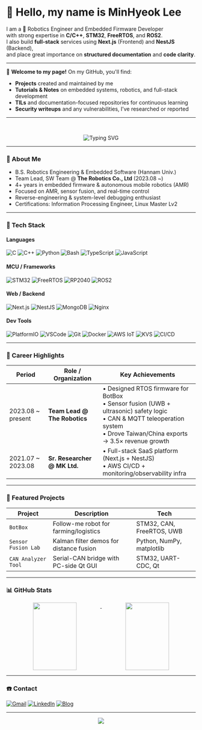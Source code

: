 # 👋 Hello, my name is MinHyeok Lee

I am a 🤖 Robotics Engineer and Embedded Firmware Developer  
with strong expertise in **C/C++**, **STM32**, **FreeRTOS**, and **ROS2**.  
I also build **full-stack** services using **Next.js** (Frontend) and **NestJS** (Backend),  
and place great importance on **structured documentation** and **code clarity**.

---

📌 **Welcome to my page!** On my GitHub, you'll find:

- **Projects** created and maintained by me
- **Tutorials & Notes** on embedded systems, robotics, and full-stack development
- **TILs** and documentation-focused repositories for continuous learning
- **Security writeups** and any vulnerabilities, I’ve researched or reported

---

<br />

<p align="center">
  <img src="https://readme-typing-svg.vercel.app?font=Fira+Code&duration=3000&pause=1000&center=true&vCenter=true&width=435&lines=Embedded+Systems+%7C+STM32;Control+Algorithm+Design;Robot+Firmware+Developer+💻" alt="Typing SVG" />
</p>

---

### 🧩 About Me

- B.S. Robotics Engineering & Embedded Software (Hannam Univ.)
- Team Lead, SW Team @ **The Robotics Co., Ltd** (2023.08 ~)
- 4+ years in embedded firmware & autonomous mobile robotics (AMR)
- Focused on AMR, sensor fusion, and real-time control
- Reverse-engineering & system-level debugging enthusiast
- Certifications: Information Processing Engineer, Linux Master Lv2

---

### 🔧 Tech Stack

#### Languages

![C](https://img.shields.io/badge/-C-00599C?style=flat\&logo=c)
![C++](https://img.shields.io/badge/-C++-00599C?style=flat\&logo=c%2B%2B)
![Python](https://img.shields.io/badge/-Python-3776AB?style=flat\&logo=python)
![Bash](https://img.shields.io/badge/-Bash-4EAA25?style=flat\&logo=gnu-bash)
![TypeScript](https://img.shields.io/badge/-TypeScript-3178C6?style=flat\&logo=typescript)
![JavaScript](https://img.shields.io/badge/-JavaScript-F7DF1E?style=flat\&logo=javascript)

#### MCU / Frameworks

![STM32](https://img.shields.io/badge/-STM32-03234B?style=flat\&logo=stmicroelectronics)
![FreeRTOS](https://img.shields.io/badge/-FreeRTOS-505050?style=flat\&logo=freertos)
![RP2040](https://img.shields.io/badge/-RP2040-cc0033?style=flat)
![ROS2](https://img.shields.io/badge/-ROS2-22314E?style=flat\&logo=ros)

#### Web / Backend

![Next.js](https://img.shields.io/badge/-Next.js-000000?style=flat\&logo=nextdotjs)
![NestJS](https://img.shields.io/badge/-NestJS-E0234E?style=flat\&logo=nestjs)
![MongoDB](https://img.shields.io/badge/-MongoDB-47A248?style=flat\&logo=mongodb)
![Nginx](https://img.shields.io/badge/-Nginx-009639?style=flat\&logo=nginx)

#### Dev Tools

![PlatformIO](https://img.shields.io/badge/-PlatformIO-ff6600?style=flat\&logo=platformio)
![VSCode](https://img.shields.io/badge/-VSCode-007ACC?style=flat\&logo=visual-studio-code)
![Git](https://img.shields.io/badge/-Git-F05032?style=flat\&logo=git)
![Docker](https://img.shields.io/badge/-Docker-2496ED?style=flat\&logo=docker)
![AWS IoT](https://img.shields.io/badge/-AWS_IoT-FF9900?style=flat\&logo=amazon-aws)
![KVS](https://img.shields.io/badge/-Kinesis_Video_Stream-FF9900?style=flat\&logo=amazon-aws)
![CI/CD](https://img.shields.io/badge/-CI/CD-0A0A0A?style=flat\&logo=githubactions)

---

### 🚀 Career Highlights

| Period            | Role / Organization          | Key Achievements                                                                                                                                                                  |
| ----------------- | ---------------------------- | --------------------------------------------------------------------------------------------------------------------------------------------------------------------------------- |
| 2023.08 ~ present | **Team Lead @ The Robotics** | • Designed RTOS firmware for BotBox<br>• Sensor fusion (UWB + ultrasonic) safety logic<br>• CAN & MQTT teleoperation system<br>• Drove Taiwan/China exports → 3.5× revenue growth |
| 2021.07 ~ 2023.08 | **Sr. Researcher @ MK Ltd.** | • Full-stack SaaS platform (Next.js + NestJS)<br>• AWS CI/CD + monitoring/observability infra                                                                                     |

---

### 🧠 Featured Projects

| Project             | Description                             | Tech                      |
| ------------------- | --------------------------------------- | ------------------------- |
| `BotBox`            | Follow-me robot for farming/logistics   | STM32, CAN, FreeRTOS, UWB |
| `Sensor Fusion Lab` | Kalman filter demos for distance fusion | Python, NumPy, matplotlib |
| `CAN Analyzer Tool` | Serial-CAN bridge with PC-side Qt GUI   | STM32, UART-CDC, Qt       |

---

### 📊 GitHub Stats

<p align="center"> <a href="https://github.com/anuraghazra/github-readme-stats"> <img align="top" src="https://github-readme-stats-tau-nine-63.vercel.app/api?username=MinHyeok-lee1&show_icons=true&theme=radical&count_private=true&hide_border=true&custom_title=GitHub%20Stats" width="48%" height="180px"/> </a> <a href="https://github.com/anuraghazra/github-readme-stats#top-languages-card"> <img align="top" src="https://github-readme-stats-tau-nine-63.vercel.app/api/top-langs/?username=MinHyeok-lee1&layout=compact&theme=radical&hide_border=true&langs_count=8&custom_title=Most%20Used%20Languages&hide=jupyter%20notebook" width="48%" height="180px"/> </a> </p>

---

### ☎️ Contact

[![Gmail](https://img.shields.io/badge/-minhyeok.lee1@gmail.com-D14836?style=flat&logo=gmail&logoColor=white)](mailto:minhyeok.lee1@gmail.com)
[![LinkedIn](https://img.shields.io/badge/-LinkedIn-0077B5?style=flat&logo=linkedin&logoColor=white)](https://linkedin.com/in/your-profile)
[![Blog](https://img.shields.io/badge/-TIL-black?style=flat&logo=github)](https://kfdd6630.tistory.com/)

---

<p align="center">
  <img src="https://capsule-render.vercel.app/api?type=waving&color=auto&height=120&section=footer"/>
</p>
